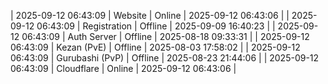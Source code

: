 | 2025-09-12 06:43:09 | Website | Online | 2025-09-12 06:43:06 |
| 2025-09-12 06:43:09 | Registration | Offline | 2025-09-09 16:40:23 |
| 2025-09-12 06:43:09 | Auth Server | Offline | 2025-08-18 09:33:31 |
| 2025-09-12 06:43:09 | Kezan (PvE) | Offline | 2025-08-03 17:58:02 |
| 2025-09-12 06:43:09 | Gurubashi (PvP) | Offline | 2025-08-23 21:44:06 |
| 2025-09-12 06:43:09 | Cloudflare | Online | 2025-09-12 06:43:06 |
